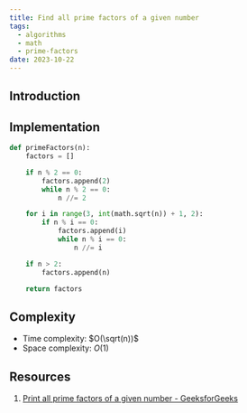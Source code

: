 ```yaml
---
title: Find all prime factors of a given number
tags:
  - algorithms
  - math
  - prime-factors
date: 2023-10-22
---
```


## Introduction

## Implementation

```py
def primeFactors(n):
    factors = []

    if n % 2 == 0:
        factors.append(2)
        while n % 2 == 0:
            n //= 2

    for i in range(3, int(math.sqrt(n)) + 1, 2):
        if n % i == 0:
            factors.append(i)
            while n % i == 0:
                n //= i

    if n > 2:
        factors.append(n)

    return factors
```

## Complexity

- Time complexity: $O(\sqrt(n))$
- Space complexity: $O(1)$

## Resources

1. [Print all prime factors of a given number - GeeksforGeeks](https://www.geeksforgeeks.org/print-all-prime-factors-of-a-given-number/)

